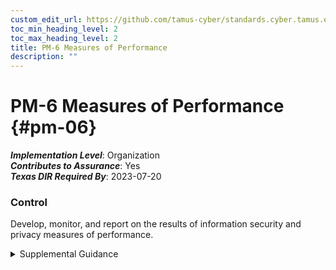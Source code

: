 ```yaml
---
custom_edit_url: https://github.com/tamus-cyber/standards.cyber.tamus.edu/tree/main/static/content/tamus.edu/TAMUS_profile.xml
toc_min_heading_level: 2
toc_max_heading_level: 2
title: PM-6 Measures of Performance
description: ""
---
```


# PM-6 Measures of Performance {#pm-06}

_**Implementation Level**_: Organization\
_**Contributes to Assurance**_: Yes\
_**Texas DIR Required By**_: 2023-07-20

### Control

Develop, monitor, and report on the results of information security and privacy measures of performance.

<details>
  <summary>Supplemental Guidance</summary>

Develop, monitor, and report on the results of information security and privacy measures of performance.

</details>

